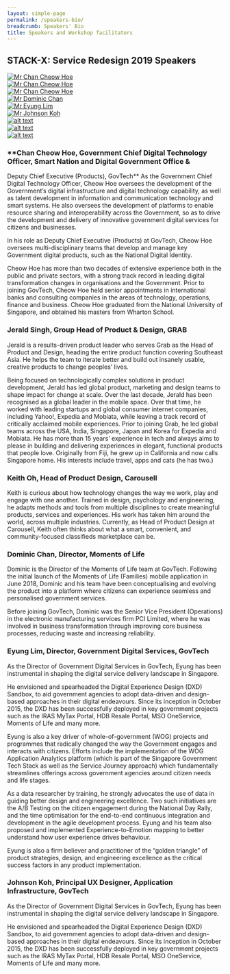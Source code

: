 ```yaml
---
layout: simple-page
permalink: /speakers-bio/
breadcrumb: Speakers' Bio
title: Speakers and Workshop facilitators 
---
```


## **STACK-X: Service Redesign 2019 Speakers**

<div class="row">
    <div class="col is-4">
        <a href="https://www.google.com">
            <img src="/images/Cheow-Hoe.jpg" alt="Mr Chan Cheow Hoe">
        </a>
    </div>
    <div class="col is-4">
        <a href="https://www.google.com">
            <img src="/images/Cheow-Hoe.jpg" alt="Mr Chan Cheow Hoe">
        </a>
    </div>
    <div class="col is-4">
        <a href="https://www.google.com">
            <img src="/images/Cheow-Hoe.jpg" alt="Mr Chan Cheow Hoe">
        </a>
    </div>
</div>
<div class="row">
    <div class="col is-4">
        <a href="https://www.google.com">
            <img src="/images/Dominic-Chan.jpg" alt="Mr Dominic Chan">
        </a>
    </div>
    <div class="col is-4">
        <a href="https://www.google.com">
            <img src="/images/EyungLim.jpg" alt="Mr Eyung Lim">
        </a>
    </div>
    <div class="col is-4">
        <a href="https://www.google.com">
            <img src="/images/Johnson-Koh.jpg" alt="Mr Johnson Koh">
        </a>
    </div>
</div>
<div class="row">
    <div class="col is-4">
        <a href="https://www.google.com">
            <img src="/path/to/image.jpg" alt="alt text">
        </a>
    </div>
    <div class="col is-4">
        <a href="https://www.google.com">
            <img src="/path/to/image.jpg" alt="alt text">
        </a>
    </div>
    <div class="col is-4">
        <a href="https://www.google.com">
            <img src="/path/to/image.jpg" alt="alt text">
        </a>
    </div>
</div>

### **Chan Cheow Hoe, Government Chief Digital Technology Officer, Smart Nation and Digital Government Office &
Deputy Chief Executive (Products), GovTech**
As the Government Chief Digital Technology Officer, Cheow Hoe oversees the development of the Government’s digital infrastructure and digital technology capability, as well as talent development in information and communication technology and smart systems. He also oversees the development of platforms to enable resource sharing and interoperability across the Government, so as to drive the development and delivery of innovative government digital services for citizens and businesses. 

In his role as Deputy Chief Executive (Products) at GovTech, Cheow Hoe oversees multi-disciplinary teams that develop and manage key Government digital products, such as the National Digital Identity.

Cheow Hoe has more than two decades of extensive experience both in the public and private sectors, with a strong track record in leading digital transformation changes in organisations and the Government. Prior to joining GovTech, Cheow Hoe held senior appointments in international banks and consulting companies in the areas of technology, operations, finance and business. Cheow Hoe graduated from the National University of Singapore, and obtained his masters from Wharton School.


### **Jerald Singh, Group Head of Product & Design, GRAB**
Jerald is a results-driven product leader who serves Grab as the Head of Product and Design, heading the entire product function covering Southeast Asia. He helps the team to iterate better and build out insanely usable, creative products to change peoples’ lives.

Being focused on technologically complex solutions in product development, Jerald has led global product, marketing and design teams to shape impact for change at scale. Over the last decade, Jerald has been recognised as a global leader in the mobile space. Over that time, he worked with leading startups and global consumer internet companies, including Yahoo!, Expedia and Mobiata, while leaving a track record of critically acclaimed mobile experiences. Prior to joining Grab, he led global teams across the USA, India, Singapore, Japan and Korea for Expedia and Mobiata. He has more than 15 years’ experience in tech and always aims to please in building and delivering experiences in elegant, functional products that people love. Originally from Fiji, he grew up in California and now calls Singapore home. His interests include travel, apps and cats (he has two.)


### **Keith Oh, Head of Product Design, Carousell**
Keith is curious about how technology changes the way we work, play and engage with one another. Trained in design, psychology and engineering, he adapts methods and tools from multiple disciplines to create meaningful products, services and experiences. His work has taken him around the world, across multiple industries. Currently, as Head of Product Design at Carousell, Keith often thinks about what a smart, convenient, and community-focused classifieds marketplace can be.


### **Dominic Chan, Director, Moments of Life**
Dominic is the Director of the Moments of Life team at GovTech. Following the initial launch of the Moments of Life (Families) mobile application in June 2018, Dominic and his team have been conceptualising and evolving the product into a platform where citizens can experience seamless and personalised government services.

Before joining GovTech, Dominic was the Senior Vice President (Operations) in the electronic manufacturing services firm PCI Limited, where he was involved in business transformation through improving core business processes, reducing waste and increasing reliability.


### **Eyung Lim, Director, Government Digital Services, GovTech**
As the Director of Government Digital Services in GovTech, Eyung has been instrumental in shaping the digital service delivery landscape in Singapore.

He envisioned and spearheaded the Digital Experience Design (DXD) Sandbox, to aid government agencies to adopt data-driven and design-based approaches in their digital endeavours. Since its inception in October 2015, the DXD has been successfully deployed in key government projects such as the IRAS MyTax Portal, HDB Resale Portal, MSO OneService, Moments of Life and many more.

Eyung is also a key driver of whole-of-government (WOG) projects and programmes that radically changed the way the Government engages and interacts with citizens. Efforts include the implementation of the WOG Application Analytics platform (which is part of the Singapore Government Tech Stack as well as the Service Journey approach) which fundamentally streamlines offerings across government agencies around citizen needs and life stages.

As a data researcher by training, he strongly advocates the use of data in guiding better design and engineering excellence. Two such initiatives are the A/B Testing on the citizen engagement during the National Day Rally, and the time optimisation for the end-to-end continuous integration and development in the agile development process. Eyung and his team also proposed and implemented Experience-to-Emotion mapping to better understand how user experience drives behaviour.

Eyung is also a firm believer and practitioner of the “golden triangle” of product strategies, design, and engineering excellence as the critical success factors in any product implementation.

### **Johnson Koh, Principal UX Designer, Application Infrastructure, GovTech**
As the Director of Government Digital Services in GovTech, Eyung has been instrumental in shaping the digital service delivery landscape in Singapore.

He envisioned and spearheaded the Digital Experience Design (DXD) Sandbox, to aid government agencies to adopt data-driven and design-based approaches in their digital endeavours. Since its inception in October 2015, the DXD has been successfully deployed in key government projects such as the IRAS MyTax Portal, HDB Resale Portal, MSO OneService, Moments of Life and many more.

